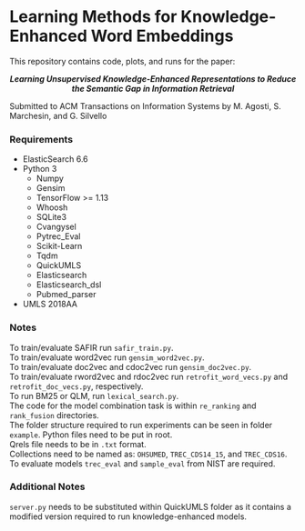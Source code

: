 # Learning Methods for Knowledge-Enhanced Word Embeddings

This repository contains code, plots, and runs for the paper: 
<p align="center">
<b><i>Learning Unsupervised Knowledge-Enhanced Representations to Reduce the Semantic Gap in Information Retrieval</i></b>
 </p>
Submitted to ACM Transactions on Information Systems by M. Agosti, S. Marchesin, and G. Silvello 

### Requirements

- ElasticSearch 6.6
- Python 3
  - Numpy
  - Gensim
  - TensorFlow >= 1.13
  - Whoosh
  - SQLite3
  - Cvangysel
  - Pytrec_Eval
  - Scikit-Learn
  - Tqdm
  - QuickUMLS
  - Elasticsearch
  - Elasticsearch_dsl
  - Pubmed_parser
- UMLS 2018AA

### Notes 
To train/evaluate SAFIR run ``safir_train.py``.  
To train/evaluate word2vec run ``gensim_word2vec.py``.  
To train/evaluate doc2vec and cdoc2vec run ``gensim_doc2vec.py``.  
To train/evaluate rword2vec and rdoc2vec run ``retrofit_word_vecs.py`` and ``retrofit_doc_vecs.py``, respectively.  
To run BM25 or QLM, run ``lexical_search.py``.  
The code for the model combination task is within ``re_ranking`` and ``rank_fusion`` directories.  
The folder structure required to run experiments can be seen in folder ``example``. Python files need to be put in root.  
Qrels file needs to be in ``.txt`` format.  
Collections need to be named as: ``OHSUMED``, ``TREC_CDS14_15``, and ``TREC_CDS16``.  
To evaluate models ``trec_eval`` and ``sample_eval`` from NIST are required.  


### Additional Notes
``server.py`` needs to be substituted within QuickUMLS folder as it contains a modified version required to run knowledge-enhanced models.  
